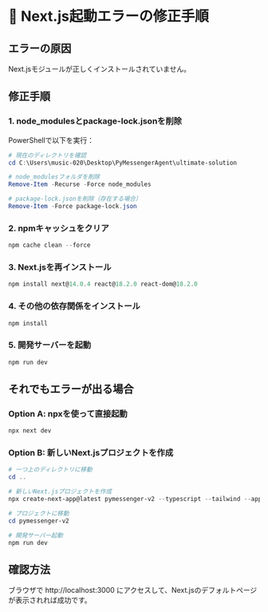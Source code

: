 # 🔧 Next.js起動エラーの修正手順

## エラーの原因
Next.jsモジュールが正しくインストールされていません。

## 修正手順

### 1. node_modulesとpackage-lock.jsonを削除
PowerShellで以下を実行：

```powershell
# 現在のディレクトリを確認
cd C:\Users\music-020\Desktop\PyMessengerAgent\ultimate-solution

# node_modulesフォルダを削除
Remove-Item -Recurse -Force node_modules

# package-lock.jsonを削除（存在する場合）
Remove-Item -Force package-lock.json
```

### 2. npmキャッシュをクリア
```powershell
npm cache clean --force
```

### 3. Next.jsを再インストール
```powershell
npm install next@14.0.4 react@18.2.0 react-dom@18.2.0
```

### 4. その他の依存関係をインストール
```powershell
npm install
```

### 5. 開発サーバーを起動
```powershell
npm run dev
```

## それでもエラーが出る場合

### Option A: npxを使って直接起動
```powershell
npx next dev
```

### Option B: 新しいNext.jsプロジェクトを作成
```powershell
# 一つ上のディレクトリに移動
cd ..

# 新しいNext.jsプロジェクトを作成
npx create-next-app@latest pymessenger-v2 --typescript --tailwind --app --no-src-dir

# プロジェクトに移動
cd pymessenger-v2

# 開発サーバー起動
npm run dev
```

## 確認方法
ブラウザで http://localhost:3000 にアクセスして、Next.jsのデフォルトページが表示されれば成功です。